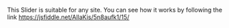 This Slider is suitable for any site.
You can see how it works by following the link https://jsfiddle.net/AllaKis/5n8aufk1/15/